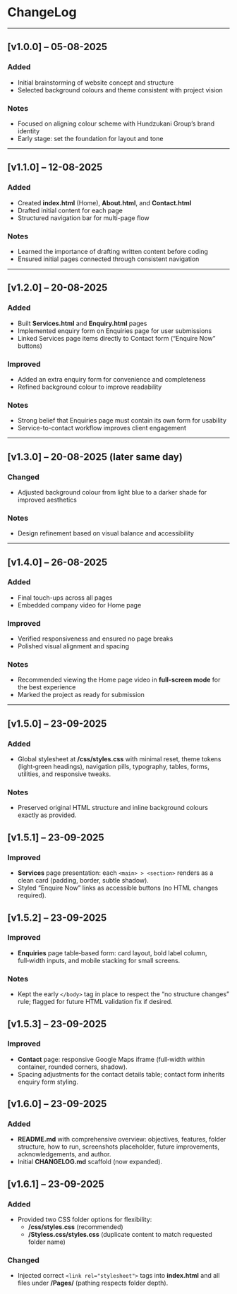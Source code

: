 # ChangeLog

---

## [v1.0.0] – 05-08-2025
### Added
- Initial brainstorming of website concept and structure
- Selected background colours and theme consistent with project vision

### Notes
- Focused on aligning colour scheme with Hundzukani Group’s brand identity
- Early stage: set the foundation for layout and tone

---

## [v1.1.0] – 12-08-2025
### Added
- Created **index.html** (Home), **About.html**, and **Contact.html**
- Drafted initial content for each page
- Structured navigation bar for multi-page flow

### Notes
- Learned the importance of drafting written content before coding
- Ensured initial pages connected through consistent navigation

---

## [v1.2.0] – 20-08-2025
### Added
- Built **Services.html** and **Enquiry.html** pages
- Implemented enquiry form on Enquiries page for user submissions
- Linked Services page items directly to Contact form (“Enquire Now” buttons)

### Improved
- Added an extra enquiry form for convenience and completeness
- Refined background colour to improve readability

### Notes
- Strong belief that Enquiries page must contain its own form for usability
- Service-to-contact workflow improves client engagement

---

## [v1.3.0] – 20-08-2025 (later same day)
### Changed
- Adjusted background colour from light blue to a darker shade for improved aesthetics

### Notes
- Design refinement based on visual balance and accessibility

---

## [v1.4.0] – 26-08-2025
### Added
- Final touch-ups across all pages
- Embedded company video for Home page

### Improved
- Verified responsiveness and ensured no page breaks
- Polished visual alignment and spacing

### Notes
- Recommended viewing the Home page video in **full-screen mode** for the best experience
- Marked the project as ready for submission

---

## [v1.5.0] – 23-09-2025
### Added
- Global stylesheet at **/css/styles.css** with minimal reset, theme tokens (light‑green headings), navigation pills, typography, tables, forms, utilities, and responsive tweaks.
### Notes
- Preserved original HTML structure and inline background colours exactly as provided.

## [v1.5.1] – 23-09-2025
### Improved
- **Services** page presentation: each `<main> > <section>` renders as a clean card (padding, border, subtle shadow).
- Styled “Enquire Now” links as accessible buttons (no HTML changes required).

## [v1.5.2] – 23-09-2025
### Improved
- **Enquiries** page table‑based form: card layout, bold label column, full‑width inputs, and mobile stacking for small screens.
### Notes
- Kept the early `</body>` tag in place to respect the “no structure changes” rule; flagged for future HTML validation fix if desired.

## [v1.5.3] – 23-09-2025
### Improved
- **Contact** page: responsive Google Maps iframe (full‑width within container, rounded corners, shadow).
- Spacing adjustments for the contact details table; contact form inherits enquiry form styling.

## [v1.6.0] – 23-09-2025
### Added
- **README.md** with comprehensive overview: objectives, features, folder structure, how to run, screenshots placeholder, future improvements, acknowledgements, and author.
- Initial **CHANGELOG.md** scaffold (now expanded).

## [v1.6.1] – 23-09-2025
### Added
- Provided two CSS folder options for flexibility:
  - **/css/styles.css** (recommended)
  - **/Styless.css/styles.css** (duplicate content to match requested folder name)
### Changed
- Injected correct `<link rel="stylesheet">` tags into **index.html** and all files under **/Pages/** (pathing respects folder depth).
